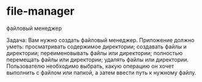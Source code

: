 # file-manager
файловый менеджер

Задача: Вам нужно создать файловый менеджер. Приложение должно уметь:
просматривать содержимое директории;
создавать файлы и директории;
переименовывать файлы или директории;
полностью перемещать файлы или директории;
удалять файлы или директории.
Пользователю необходимо выбрать, какую операцию он хочет выполнить с файлом или папкой, а затем ввести путь к нужному файлу.
